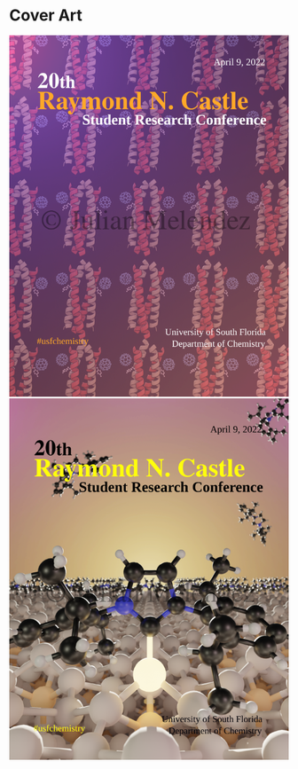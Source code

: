 # Cover Art

<p align="center">
  <img width="1000" src="images/cover1.png">
  <img width="1000" src="images/cover2.png">
</p>